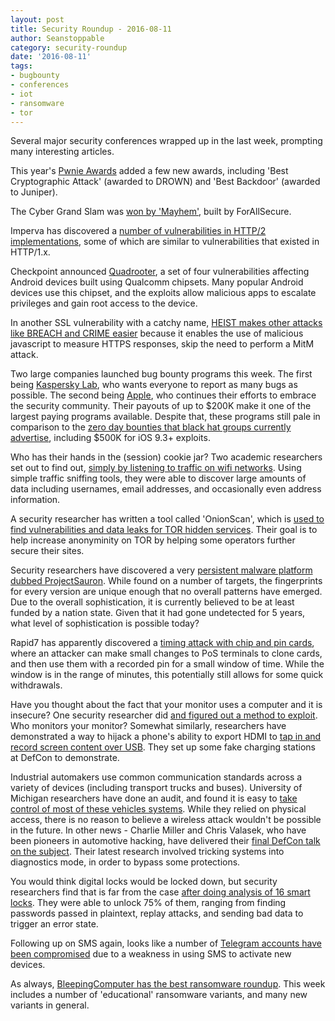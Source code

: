 ```yaml
---
layout: post
title: Security Roundup - 2016-08-11
author: Seanstoppable
category: security-roundup
date: '2016-08-11'
tags:
- bugbounty
- conferences
- iot
- ransomware
- tor
---
```


Several major security conferences wrapped up in the last week, prompting many 
interesting articles.

This year's [Pwnie 
Awards](http://news.softpedia.com/news/pwnie-awards-2016-winners-announced-506989.shtml) 
added a few new awards, including 'Best Cryptographic Attack' (awarded to DROWN) 
and 'Best Backdoor' (awarded to Juniper).

The Cyber Grand Slam was [won by 
'Mayhem'](http://www.borntoengineer.com/mayhem-reigns-cyber-grand-challenge/), 
built by ForAllSecure.

Imperva has discovered a [number of vulnerabilities in HTTP/2 
implementations](https://www.helpnetsecurity.com/2016/08/03/vulnerable-http2/), 
some of which are similar to vulnerabilities that existed in HTTP/1.x.

Checkpoint announced [Quadrooter](http://blog.checkpoint.com/2016/08/07/quadrooter/), 
a set of four vulnerabilities affecting Android devices built using Qualcomm 
chipsets. Many popular Android devices use this chipset, and the exploits allow 
malicious apps to escalate privileges and gain root access to the device.

In another SSL vulnerability with a catchy name, [HEIST makes other attacks like 
BREACH and CRIME easier](http://arstechnica.com/security/2016/08/new-attack-steals-ssns-e-mail-addresses-and-more-from-https-pages/) 
because it enables the use of malicious javascript to measure HTTPS responses, 
skip the need to perform a MitM attack.

Two large companies launched bug bounty programs this week. The first being 
[Kaspersky Lab](https://threatpost.com/kaspersky-lab-launches-bug-bounty-program/119586/), 
who wants everyone to report as many bugs as possible. The second being 
[Apple](https://techcrunch.com/2016/08/04/apple-announces-long-awaited-bug-bounty-program/), 
who continues their efforts to embrace the security community. Their payouts of 
up to $200K make it one of the largest paying programs available. Despite that, 
these programs still pale in comparison to the [zero day bounties that black hat 
groups currently advertise](https://threatpost.com/putting-apple-bug-bounty-rewards-in-perspective/119794/), 
including $500K for iOS 9.3+ exploits.

Who has their hands in the (session) cookie jar? Two academic researchers set 
out to find out, [simply by listening to traffic on wifi 
networks](https://threatpost.com/lack-of-encryption-leads-to-large-scale-cookie-exposure/119663/). 
Using simple traffic sniffing tools, they were able to discover large amounts of 
data including usernames, email addresses, and occasionally even address 
information. 

A security researcher has written a tool called 'OnionScan', which is [used to 
find vulnerabilities and data leaks for TOR hidden 
services](https://www.deepdotweb.com/2016/08/06/onionscan-tool-to-mass-scan-deepweb-sites/). 
Their goal is to help increase anonyminity on TOR by helping some operators 
further secure their sites.

Security researchers have discovered a very [persistent malware platform dubbed 
ProjectSauron](http://arstechnica.com/security/2016/08/researchers-crack-open-unusually-advanced-malware-that-hid-for-5-years/). 
While found on a number of targets, the fingerprints for every version are 
unique enough that no overall patterns have emerged. Due to the overall 
sophistication, it is currently believed to be at least funded by a nation 
state. Given that it had gone undetected for 5 years, what level of 
sophistication is possible today?

Rapid7 has apparently discovered a [timing attack with chip and pin 
cards](http://www.bbc.com/news/technology-36971832), where an attacker can make 
small changes to PoS terminals to clone cards, and then use them with a recorded 
pin for a small window of time. While the window is in the range of minutes, 
this potentially still allows for some quick withdrawals.

Have you thought about the fact that your monitor uses a computer and it is 
insecure? One security researcher did [and figured out a method to 
exploit](https://www.hackread.com/your-monitor-is-not-safe-hackers/). 
Who monitors your monitor? Somewhat similarly, researchers have demonstrated a 
way to hijack a phone's ability to export HDMI to [tap in and record screen 
content over USB](http://krebsonsecurity.com/2016/08/road-warriors-beware-of-video-jacking/). 
They set up some fake charging stations at DefCon to demonstrate.

Industrial automakers use common communication standards across a variety of 
devices (including transport trucks and buses). University of Michigan 
researchers have done an audit, and found it is easy to [take control of most of 
these vehicles systems](https://www.wired.com/2016/08/researchers-hack-big-rig-truck-hijack-accelerator-brakes). 
While they relied on physical access, there is no reason to believe a wireless 
attack wouldn't be possible in the future. In other news - Charlie Miller and 
Chris Valasek, who have been pioneers in automotive hacking, have delivered 
their [final DefCon talk on the subject](https://threatpost.com/miller-valasek-deliver-final-car-hacking-talk/119661/). 
Their latest research involved tricking systems into diagnostics mode, in order 
to bypass some protections.

You would think digital locks would be locked down, but security researchers 
find that is far from the case [after doing analysis of 16 smart 
locks](http://www.tomsguide.com/us/bluetooth-lock-hacks-defcon2016,news-23129.html). 
They were able to unlock 75% of them, ranging from finding passwords passed in 
plaintext, replay attacks, and sending bad data to trigger an error state.

Following up on SMS again, looks like a number of [Telegram accounts have been 
compromised](https://www.hackread.com/telegram-app-hacked-again/) due to a 
weakness in using SMS to activate new devices.

As always, [BleepingComputer has the best ransomware 
roundup](http://www.bleepingcomputer.com/news/security/the-week-in-ransomware-august-5th-2016-cerber-zepto-shinolocker-and-more/). 
This week includes a number of 'educational' ransomware 
variants, and many new variants in general.
